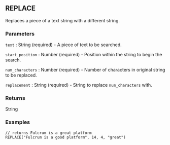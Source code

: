 ## REPLACE

Replaces a piece of a text string with a different string.

### Parameters
`text` : String (required) - A piece of text to be searched.

`start_position` : Number (required) - Position within the string to begin the search.

`num_characters` : Number (required) - Number of characters in original string to be replaced.

`replacement` : String (required) - String to replace `num_characters` with.

### Returns
String

### Examples
```
// returns Fulcrum is a great platform
REPLACE("Fulcrum is a good platform", 14, 4, "great")
```